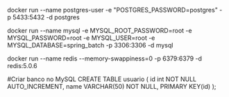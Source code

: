 docker run --name postgres-user -e "POSTGRES_PASSWORD=postgres" -p 5433:5432 -d postgres

docker run --name mysql -e MYSQL_ROOT_PASSWORD=root -e MYSQL_PASSWORD=root -e MYSQL_USER=root -e MYSQL_DATABASE=spring_batch -p 3306:3306 -d mysql

docker run --name redis --memory-swappiness=0 -p 6379:6379 -d redis:5.0.6


#Criar banco no MySQL
CREATE TABLE usuario (
    id int NOT NULL AUTO_INCREMENT,
    name VARCHAR(50) NOT NULL,
    PRIMARY KEY(id)
);


